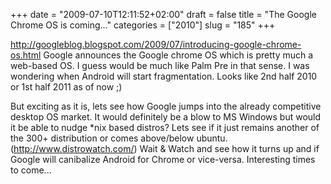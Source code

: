 +++
date = "2009-07-10T12:11:52+02:00"
draft = false
title = "The Google Chrome OS is coming..."
categories = ["2010"]
slug = "185"
+++

<a href="http://googleblog.blogspot.com/2009/07/introducing-google-chrome-os.html" target="_blank">http://googleblog.blogspot.com/2009/07/introducing-google-chrome-os.html</a> Google announces the Google chrome OS which is pretty much a web-based OS. I guess would be much like Palm Pre in that sense. I was wondering when Android will start fragmentation. Looks like 2nd half 2010 or 1st half 2011 as of now ;)

But exciting as it is, lets see how Google jumps into the already competitive desktop OS market. It would definitely be a blow to MS Windows but would it be able to nudge *nix based distros? Lets see if it just remains another of the 300+ distribution or comes above/below ubuntu. (<a href="http://www.distrowatch.com/" target="_blank">http://www.distrowatch.com/</a>) Wait &amp; Watch and see how it turns up and if Google will canibalize Android for Chrome or vice-versa. Interesting times to come...
